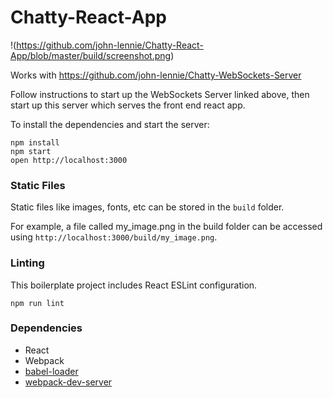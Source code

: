 # Chatty-React-App

!(https://github.com/john-lennie/Chatty-React-App/blob/master/build/screenshot.png)

Works with https://github.com/john-lennie/Chatty-WebSockets-Server

Follow instructions to start up the WebSockets Server linked above, then start up this server which serves the front end react app.

To install the dependencies and start the server:

```
npm install
npm start
open http://localhost:3000
```

### Static Files

Static files like images, fonts, etc can be stored in the `build` folder.

For example, a file called my_image.png in the build folder can be accessed using `http://localhost:3000/build/my_image.png`.

### Linting

This boilerplate project includes React ESLint configuration.

```
npm run lint
```

### Dependencies

* React
* Webpack
* [babel-loader](https://github.com/babel/babel-loader)
* [webpack-dev-server](https://github.com/webpack/webpack-dev-server)

